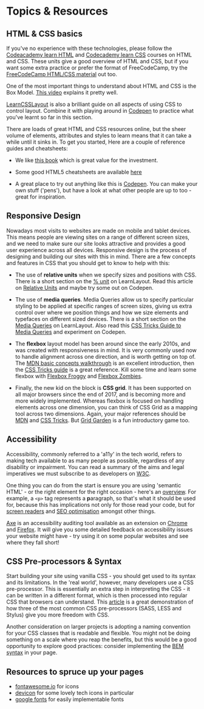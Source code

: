 # Topics & Resources

## HTML & CSS basics

If you've no experience with these technologies, please follow the [Codeacademy learn HTML](https://www.codecademy.com/learn/learn-html) and [Codecademy learn CSS](https://www.codecademy.com/learn/learn-css) courses on HTML and CSS. These units give a good overview of HTML and CSS, but if you want some extra practice or prefer the format of FreeCodeCamp, try the [FreeCodeCamp HTML/CSS material](https://learn.freecodecamp.org/) out too.

One of the most important things to understand about HTML and CSS is the Box Model. [This video](https://www.youtube.com/watch?v=9z0LjM4cM0o) explains it pretty well.

[LearnCSSLayout](http://learnlayout.com/toc.html) is also a brilliant guide on all aspects of using CSS to control layout. Combine it with playing around in [Codepen](https://codepen.io/) to practice what you've learnt so far in this section.

There are loads of great HTML and CSS resources online, but the sheer volume of elements, attributes and styles to learn means that it can take a while until it sinks in. To get you started, Here are a couple of reference guides and cheatsheets:

- We like [this book](http://wtf.tw/ref/duckett.pdf) which is great value for the investment.

- Some good HTML5 cheatsheets are available [here](https://websitesetup.org/html5-cheat-sheet/)

- A great place to try out anything like this is [Codepen](https://codepen.io/). You can make your own stuff ('pens'), but have a look at what other people are up to too - great for inspiration.

## Responsive Design

Nowadays most visits to websites are made on mobile and tablet devices. This means people are viewing sites on a range of different screen sizes, and we need to make sure our site looks attractive and provides a good user experience across all devices. Responsive design is the process of designing and building our sites with this in mind. There are a few concepts and features in CSS that you should get to know to help with this:

- The use of **relative units** when we specify sizes and positions with CSS. There is a short section on the [% unit](http://learnlayout.com/percent.html) on LearnLayout. Read this article on [Relative Units](https://thecssworkshop.com/lessons/relative-units) and maybe try some out on Codepen.

- The use of **media queries**. Media Queries allow us to specify particular styling to be applied at specific ranges of screen sizes, giving us extra control over where we position things and how we size elements and typefaces on different sized devices. There is a short section on the [Media Queries](http://learnlayout.com/media-queries.html) on LearnLayout. Also read this [CSS Tricks Guide to Media Queries](https://css-tricks.com/css-media-queries/) and experiment on Codepen.

- The **flexbox** layout model has been around since the early 2010s, and was created with responsiveness in mind. It is very commonly used now to handle alignment across one direction, and is worth getting on top of. The [MDN basic concepts walkthrough](https://developer.mozilla.org/en-US/docs/Web/CSS/CSS_Flexible_Box_Layout/Basic_Concepts_of_Flexbox) is an excellent introduction, then the [CSS Tricks guide](https://css-tricks.com/snippets/css/a-guide-to-flexbox/) is a great reference. Kill some time and learn some flexbox with [Flexbox Froggy](https://flexboxfroggy.com/) and [Flexbox Zombies](https://flexboxzombies.com/p/flexbox-zombies).

- Finally, the new kid on the block is **CSS grid**. It has been supported on all major browsers since the end of 2017, and is becoming more and more widely implemented. Whereas flexbox is focused on handling elements across one dimension, you can think of CSS Grid as a mapping tool across two dimensions. Again, your major references should be [MDN](https://developer.mozilla.org/en-US/docs/Web/CSS/CSS_Grid_Layout/Basic_Concepts_of_Grid_Layout) and [CSS Tricks](https://css-tricks.com/snippets/css/complete-guide-grid/). But [Grid Garden](http://cssgridgarden.com/) is a fun introductory game too.

## Accessibility

Accessibility, commonly referred to a 'a11y' in the tech world, refers to making tech available to as many people as possible, regardless of any disability or impairment. You can read a summary of the aims and legal imperatives we must subscribe to as developers on [W3C](https://www.w3.org/standards/webdesign/accessibility).

One thing you can do from the start is ensure you are using 'semantic HTML' - or the right element for the right occasion - here's an [overview](https://internetingishard.com/html-and-css/semantic-html/). For example, a `<p>` tag represents a **p**aragraph, so that's what it should be used for, because this has implications not only for those read your code, but for [screen readers](https://24ways.org/2017/accessibility-through-semantic-html/) and [SEO optimisation](https://www.inboundnow.com/html5-semantic-elements-mean-seo/) amongst other things.

[Axe](https://www.deque.com/axe/) is an accessibility auditing tool available as an extension on [Chrome](https://chrome.google.com/webstore/detail/axe/lhdoppojpmngadmnindnejefpokejbdd) and [Firefox](https://addons.mozilla.org/en-US/firefox/addon/axe-devtools/). It will give you some detailed feedback on accessibility issues your website might have - try using it on some popular websites and see where they fall short!

## CSS Pre-processors & Syntax

Start building your site using vanilla CSS - you should get used to its syntax and its limitations. In the 'real world', however, many developers use a CSS pre-processor. This is essentially an extra step in interpreting the CSS - it can be written in a different format, which is then processed into regular CSS that browsers can understand. This [article](https://htmlmag.com/article/an-introduction-to-css-preprocessors-sass-less-stylus) is a great demonstration of how three of the most common CSS pre-processors (SASS, LESS and Stylus) give you more freedom with CSS.

Another consideration on larger projects is adopting a naming convention for your CSS classes that is readable and flexible. You might not be doing something on a scale where you reap the benefits, but this would be a good opportunity to explore good practices: consider implementing the [BEM syntax](http://getbem.com/introduction/) in your page.

## Resources to spruce up your pages

- [fontawesome.io](http://fontawesome.io/) for icons
- [devicon](http://konpa.github.io/devicon/) for some lovely tech icons in particular
- [google fonts](https://fonts.google.com/) for easily implementable fonts
